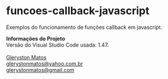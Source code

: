 # funcoes-callback-javascript
Exemplos do funcionamento de funções callback em javascript.

<b>Informações do Projeto</b>
<br/>
Versão do Visual Studio Code usada: 1.47.<br/>
<br/>
<a href="https://www.linkedin.com/in/glerystonmatos/" target="_blank">Gleryston Matos</a><br/>
glerystonmatos@yahoo.com.br<br/>
glerystonmatos@gmail.com<br/>
